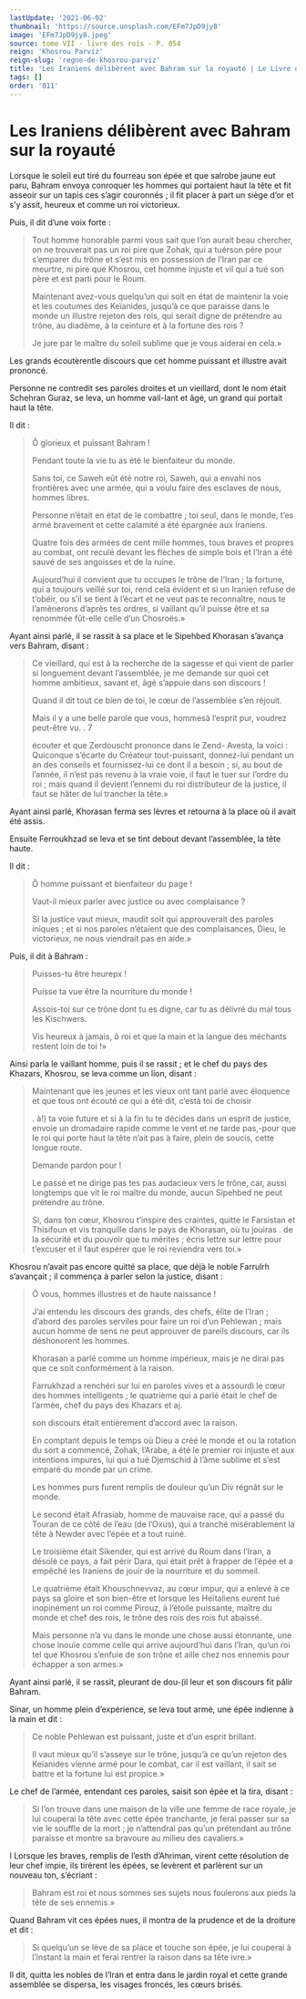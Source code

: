 ```yaml
---
lastUpdate: '2021-06-02'
thumbnail: 'https://source.unsplash.com/EFm7JpD9jy8'
image: 'EFm7JpD9jy8.jpeg'
source: tome VII - livre des rois - P. 054
reign: 'Khosrou Parviz'
reign-slug: 'regne-de-khosrou-parviz'
title: 'Les Iraniens délibèrent avec Bahram sur la royauté | Le Livre des Rois | Shâhnâmeh'
tags: []
order: '011'
---
```


# Les Iraniens délibèrent avec Bahram sur la royauté

Lorsque le soleil eut tiré du fourreau son épée et que salrobe jaune eut paru, Bahram envoya conroquer les hommes qui portaient haut la tête et fit asseoir sur un tapis ces s’agir couronnés ; il fit placer à part un siège d’or et s’y assit, heureux et comme un roi victorieux.

Puis, il dit d’une voix forte :

> Tout homme honorable parmi vous sait que l’on aurait beau chercher, on ne trouverait pas un roi pire que Zohak, qui a tuérson père pour s’emparer du trône et s’est mis en possession de l’Iran par ce meurtre, ni pire que Khosrou, cet homme injuste et vil qui a tué son père et est parti pour le Roum.
>
> Maintenant avez-vous quelqu’un qui soit en état de maintenir la voie et les coutumes des Keïanides, jusqu’à ce que paraisse dans le monde un illustre rejeton des rois, qui serait digne de prétendre au trône, au diadème, à la ceinture et à la fortune des rois ?
>
> Je jure par le maître du soleil sublime que je vous aiderai en cela.»

Les grands écoutèrentle discours que cet homme puissant et illustre avait prononcé.

Personne ne contredit ses paroles droites et un vieillard, dont le nom était Schehran Guraz, se leva, un homme vail-Iant et âgé, un grand qui portait haut la tête.

Il dit :

> Ô glorieux et puissant Bahram !
>
> Pendant toute la vie tu as été le bienfaiteur du monde.
>
> Sans toi, ce Saweh eût été notre roi, Saweh, qui a envahi nos frontières avec une armée, qui a voulu faire des esclaves de nous, hommes libres.
>
> Personne n’était en état de le combattre ; toi seul, dans le monde, t’es armé bravement et cette calamité a été épargnée aux Iraniens.
>
> Quatre fois des armées de cent mille hommes, tous braves et propres au combat, ont reculé devant les flèches de simple bois et l’Iran a été sauvé de ses angoisses et de la ruine.
>
> Aujourd’hui il convient que tu occupes le trône de l’Iran ; la fortune, qui a toujours veillé sur toi, rend cela évident et si un Iranien refuse de t’obéir, ou s’il se tient à l’écart et ne veut pas te reconnaître, nous te l’amènerons d’après tes ordres, si vaillant qu’il puisse être et sa renommée fût-elle celle d’un Chosroës.»

Ayant ainsi parlé, il se rassit à sa place et le Sipehbed Khorasan s’avança vers Bahram, disant :

> Ce vieillard, qui est à la recherche de la sagesse et qui vient de parler si longuement devant l’assemblée, je me demande sur quoi cet homme ambitieux, savant et, âgé s’appuie dans son discours !
>
> Quand il dit tout ce bien de toi, le cœur de l’assemblée s’en réjouit.
>
> Mais il y a une belle parole que vous, hommesà l’esprit pur, voudrez peut-être vu. . 7
>
> écouter et que Zerdouscht prononce dans le Zend-
Avesta, la voici : Quiconque s’écarte du Créateur tout-puissant, donnez-lui pendant un an des conseils et fournissez-lui ce dont il a besoin ; si, au bout de l’année, il n’est pas revenu à la vraie voie, il faut le tuer sur l’ordre du roi ; mais quand il devient l’ennemi du roi distributeur de la justice, il faut se hâter de lui trancher la tête.»

Ayant ainsi parlé, Khorasan ferma ses lèvres et retourna à la place où il avait été assis.

Ensuite Ferroukhzad se leva et se tint debout devant l’assemblée, la tête haute.

Il dit :

> Ô homme puissant et bienfaiteur du page !
>
> Vaut-il mieux parler avec justice ou avec complaisance ?
>
> Si la justice vaut mieux, maudit soit qui approuverait des paroles iniques ; et si nos paroles n’étaient que des complaisances, Dieu, le victorieux, ne nous viendrait pas en aide.»

Puis, il dit à Bahram :

> Puisses-tu être heurepx !
>
> Puisse ta vue être la nourriture du monde !
>
> Assois-toi sur ce trône dont tu es digne, car tu as délivré du mal tous les Kischwers.
>
> Vis heureux à jamais, ô roi et que la main et la langue des méchants restent loin de toi !»

Ainsi parla le vaillant homme, puis il se rassit ; et le chef du pays des Khazars, Khosrou, se leva comme un lion, disant :

> Maintenant que les jeunes et les vieux ont tant parlé avec éloquence et que tous ont écouté ce qui a été dit, c’està toi de choisir
>
> . à!) ta voie future et si à la fin tu te décides dans un esprit de justice, envoie un dromadaire rapide comme le vent et ne tarde pas,-pour que le roi qui porte haut la tête n’ait pas à faire, plein de soucis, cette longue route.
>
> Demande pardon pour !
>
> Le passé et ne dirige pas tes pas audacieux vers le trône, car, aussi longtemps que vit le roi maître du monde, aucun Sipehbed ne peut prétendre au trône.
>
> Si, dans ton cœur, Khosrou t’inspire des craintes, quitte le Farsistan et Thisifoun et vis tranquille dans le pays de Khorasan, où tu jouiras
. de la sécurité et du pouvoir que tu mérites ; écris lettre sur lettre pour t’excuser et il faut espérer que le roi reviendra vers toi.»

Khosrou n’avait pas encore quitté sa place, que déjà le noble Farrulrh s’avançait ; il commença à parler selon la justice, disant :

> Ô vous, hommes illustres et de haute naissance !
>
> J’ai entendu les discours des grands, des chefs, élite de l’Iran ; d’abord des paroles serviles pour faire un roi d’un Pehlewan ; mais aucun homme de sens ne peut approuver de pareils discours, car ils déshonorent les hommes.
>
> Khorasan a parlé comme un homme impérieux, mais je ne dirai pas que ce soit conformément à la raison.
>
> Farrukhzad a renchéri sur lui en paroles vives et a assourdi le cœur des hommes intelligents ; le quatrième qui a parlé était le chef de l’armée, chef du pays des Khazars et aj.
>
> son discours était entièrement d’accord avec la raison.
>
> En comptant depuis le temps où Dieu a créé le monde et ou la rotation du sort a commencé, Zohak, l’Arabe, a été le premier roi injuste et aux intentions impures, lui qui a tué Djemschid à l’âme sublime et s’est emparé du monde par un crime.
>
> Les hommes purs furent remplis de douleur qu’un Div régnât sur le monde.
>
> Le second était Afrasiab, homme de mauvaise race, qui a passé du Touran de ce côté de l’eau (de l’Oxus), qui a tranché misérablement la tête à Newder avec l’épée et a tout ruiné.
>
> Le troisième était Sikender, qui est arrivé du Roum dans l’Iran, a désolé ce pays, a fait périr Dara, qui était prêt à frapper de l’épée et a empêché les Iraniens de jouir de la nourriture et du sommeil.
>
> Le quatrième était Khouschnevvaz, au cœur impur, qui a enlevé à ce pays sa gloire et son bien-être et lorsque les Heïtaliens eurent tué inopinément un roi comme Pirouz, à l’étoile puissante, maître du monde et chef des rois, le trône des rois des rois fut abaissé.
>
> Mais personne n’a vu dans le monde une chose aussi étonnante, une chose inouïe comme celle qui arrive aujourd’hui dans l’Iran, qu’un roi tel que Khosrou s’enfuie de son trône et aille chez nos ennemis pour échapper a son armes.»

Ayant ainsi parlé, il se rassit, pleurant de dou-(il leur et son discours fit pâlir Bahram.

Sinar, un homme plein d’expérience, se leva tout armé, une épée indienne à la main et dit :

> Ce noble Pehlewan est puissant, juste et d’un esprit brillant.
>
> Il vaut mieux qu’il s’asseye sur le trône, jusqu’à ce qu’un rejeton des Keïanides vienne armé pour le combat, car il est vaillant, il sait se battre et la fortune lui est propice.»

Le chef de l’armée, entendant ces paroles, saisit son épée et la tira, disant :

> Si l’on trouve dans une maison de la ville une femme de race royale, je lui couperai la tête avec cette épée tranchante, je ferai passer sur sa vie le souffle de la mort ; je n’attendrai pas qu’un prétendant au trône paraisse et montre sa bravoure au milieu des cavaliers.»

I Lorsque les braves, remplis de l’esth d’Ahriman, virent cette résolution de leur chef impie, ils tirèrent les épées, se levèrent et parlèrent sur un nouveau ton, s’écriant :

> Bahram est roi et nous sommes ses sujets nous foulerons aux pieds la tête de ses ennemis.»

Quand Bahram vit ces épées nues, il montra de la prudence et de la droiture et dit :

> Si quelqu’un se lève de sa place et touche son épée, je lui couperai à l’instant la main et ferai rentrer la raison dans sa tête ivre.»

Il dit, quitta les nobles de l’Iran et entra dans le jardin royal et cette grande assemblée se dispersa, les visages froncés, les cœurs brisés.

